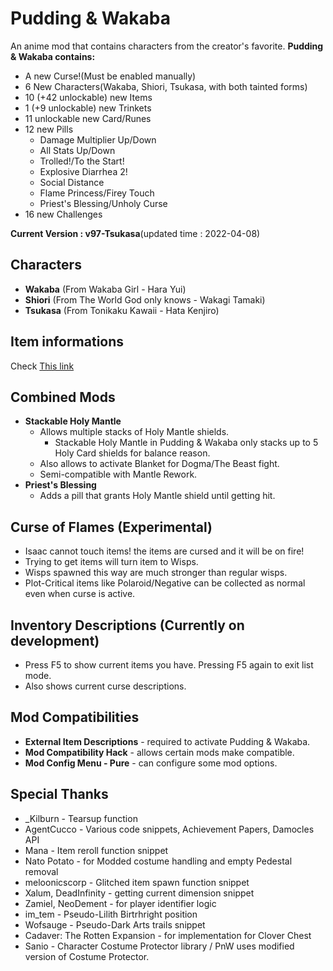 # Pudding & Wakaba

An anime mod that contains characters from the creator's favorite.
**Pudding & Wakaba contains:**
- A new Curse!(Must be enabled manually)
- 6 New Characters(Wakaba, Shiori, Tsukasa, with both tainted forms)
- 10 (+42 unlockable) new Items
- 1 (+9 unlockable) new Trinkets
- 11 unlockable new Card/Runes
- 12 new Pills 
   - Damage Multiplier Up/Down
   - All Stats Up/Down
   - Trolled!/To the Start!
   - Explosive Diarrhea 2!
   - Social Distance
   - Flame Princess/Firey Touch
   - Priest's Blessing/Unholy Curse
- 16 new Challenges

**Current Version : v97-Tsukasa**(updated time : 2022-04-08)

## Characters

- **Wakaba** (From Wakaba Girl - Hara Yui)
- **Shiori** (From The World God only knows - Wakagi Tamaki)
- **Tsukasa** (From Tonikaku Kawaii - Hata Kenjiro)

## Item informations

Check [This link](https://kohashiwakaba.notion.site/4e87f1c646524283896401a270750755?v=b0de151aac874afa8aec361b255110f9)

## Combined Mods
- **Stackable Holy Mantle**
  - Allows multiple stacks of Holy Mantle shields.
    - Stackable Holy Mantle in Pudding & Wakaba only stacks up to 5 Holy Card shields for balance reason.
  - Also allows to activate Blanket for Dogma/The Beast fight.
  - Semi-compatible with Mantle Rework.
- **Priest's Blessing** 
  - Adds a pill that grants Holy Mantle shield until getting hit.

## Curse of Flames (Experimental)
- Isaac cannot touch items! the items are cursed and it will be on fire!
- Trying to get items will turn item to Wisps.
- Wisps spawned this way are much stronger than regular wisps.
- Plot-Critical items like Polaroid/Negative can be collected as normal even when curse is active.

## Inventory Descriptions (Currently on development)
- Press F5 to show current items you have. Pressing F5 again to exit list mode.
- Also shows current curse descriptions.


## Mod Compatibilities
- **External Item Descriptions** - required to activate Pudding & Wakaba.
- **Mod Compatibility Hack** - allows certain mods make compatible.
- **Mod Config Menu - Pure** - can configure some mod options.

## Special Thanks
- _Kilburn - Tearsup function
- AgentCucco - Various code snippets, Achievement Papers, Damocles API
- Mana - Item reroll function snippet
- Nato Potato - for Modded costume handling and empty Pedestal removal
- meloonicscorp - Glitched item spawn function snippet
- Xalum, DeadInfinity - getting current dimension snippet
- Zamiel, NeoDement - for player identifier logic
- im_tem - Pseudo-Lilith Birtrhright position
- Wofsauge - Pseudo-Dark Arts trails snippet
- Cadaver: The Rotten Expansion - for implementation for Clover Chest
- Sanio - Character Costume Protector library / PnW uses modified version of Costume Protector.
